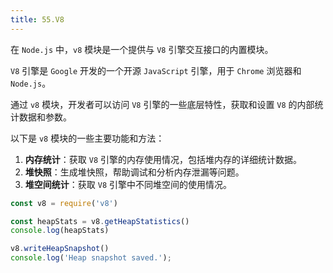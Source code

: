 ```yaml
---
title: 55.V8
---
```


在 `Node.js` 中，`v8` 模块是一个提供与 `V8` 引擎交互接口的内置模块。

`V8` 引擎是 `Google` 开发的一个开源 `JavaScript` 引擎，用于 `Chrome` 浏览器和`Node.js`。

通过 `v8` 模块，开发者可以访问 `V8` 引擎的一些底层特性，获取和设置 `V8` 的内部统计数据和参数。

以下是 `v8` 模块的一些主要功能和方法：

1. **内存统计**：获取 `V8` 引擎的内存使用情况，包括堆内存的详细统计数据。
2. **堆快照**：生成堆快照，帮助调试和分析内存泄漏等问题。
3. **堆空间统计**：获取 `V8` 引擎中不同堆空间的使用情况。

```js
const v8 = require('v8')

const heapStats = v8.getHeapStatistics()
console.log(heapStats)

v8.writeHeapSnapshot()
console.log('Heap snapshot saved.');
```
